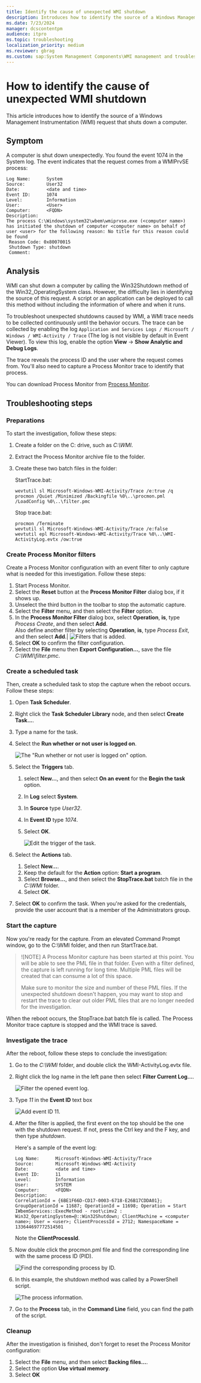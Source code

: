 ```yaml
---
title: Identify the cause of unexpected WMI shutdown
description: Introduces how to identify the source of a Windows Management Instrumentation \(WMI\) request that shuts down a computer.
ms.date: 7/23/2024
manager: dcscontentpm
audience: itpro
ms.topic: troubleshooting
localization_priority: medium
ms.reviewer: gbrag
ms.custom: sap:System Management Components\WMI management and troubleshooting, csstroubleshoot
---
```

# How to identify the cause of unexpected WMI shutdown

This article introduces how to identify the source of a Windows Management Instrumentation \(WMI\) request that shuts down a computer.

## Symptom

A computer is shut down unexpectedly. You found the event 1074 in the System log. The event indicates that the request comes from a WMIPrvSE process:

```output
Log Name:      System
Source:        User32
Date:          <date and time>
Event ID:      1074
Level:         Information
User:          <User>
Computer:      <FQDN>
Description:
The process C:\Windows\system32\wbem\wmiprvse.exe (<computer name>) has initiated the shutdown of computer <computer name> on behalf of user <user> for the following reason: No title for this reason could be found
 Reason Code: 0x80070015
 Shutdown Type: shutdown
 Comment:
```

## Analysis

WMI can shut down a computer by calling the Win32Shutdown method of the Win32_OperatingSystem class. However, the difficulty lies in identifying the source of this request. A script or an application can be deployed to call this method without including the information of where and when it runs.

To troubleshoot unexpected shutdowns caused by WMI, a WMI trace needs to be collected continuously until the behavior occurs. The trace can be collected by enabling the log `Application and Services Logs / Microsoft / Windows / WMI-Activity / Trace` (The log is not visible by default in Event Viewer). To view this log, enable the option **View** -> **Show Analytic and Debug Logs**.

The trace reveals the process ID and the user where the request comes from. You'll also need to capture a Process Monitor trace to identify that process.

You can download Process Monitor from [Process Monitor](https://learn.microsoft.com/sysinternals/downloads/procmon).

## Troubleshooting steps

### Preparations

To start the investigation, follow these steps:

1. Create a folder on the C: drive, such as *C:\WMI*.
2. Extract the Process Monitor archive file to the folder.
3. Create these two batch files in the folder:

   StartTrace.bat:

   ```console
   wevtutil sl Microsoft-Windows-WMI-Activity/Trace /e:true /q
   procmon /Quiet /Minimized /Backingfile %0\..\procmon.pml /LoadConfig %0\..\filter.pmc
   ```

   Stop trace.bat:

   ```console
   procmon /Terminate
   wevtutil sl Microsoft-Windows-WMI-Activity/Trace /e:false
   wevtutil epl Microsoft-Windows-WMI-Activity/Trace %0\..\WMI-ActivityLog.evtx /ow:true
   ```

### Create Process Monitor filters

Create a Process Monitor configuration with an event filter to only capture what is needed for this investigation. Follow these steps:

1. Start Process Monitor.
2. Select the **Reset** button at the **Process Monitor Filter** dialog box, if it shows up.
3. Unselect the third button in the toolbar to stop the automatic capture.
4. Select the **Filter** menu, and then select the **Filter** option.
5. In the **Process Monitor Filter** dialog box, select **Operation**, **is**, type *Process Create*, and then select **Add**.  
   Also define another filter by selecting **Operation**, **is**, type *Process Exit*, and then select **Add**.|
   ![Filters that is added.](media/identify-cause-of-wmi-shutdown/filters-added.png)
6. Select **OK** to confirm the filter configuration.
7. Select the **File** menu then **Export Configuration...**, save the file *C:\WMI\filter.pmc*.

### Create a scheduled task

Then, create a scheduled task to stop the capture when the reboot occurs. Follow these steps:

1. Open **Task Scheduler**.
2. Right click the **Task Scheduler Library** node, and then select **Create Task...**.
3. Type a name for the task.
4. Select the **Run whether or not user is logged on**.

   ![The "Run whether or not user is logged on" option.](media/identify-cause-of-wmi-shutdown/run-whether-or-not-user-is-logged-on-option.png)

5. Select the **Triggers** tab.
   1. select **New...**, and then select **On an event** for the **Begin the task** option.
   2. In **Log** select **System**.
   3. In **Source** type *User32*.
   4. In **Event ID** type *1074*.
   5. Select **OK**.

      ![Edit the trigger of the task.](media/identify-cause-of-wmi-shutdown/edit-the-trigger-of-the-task.png)

6. Select the **Actions** tab.
   1. Select **New...**.
   2. Keep the default for the **Action** option: **Start a program**.
   3. Select **Browse...**, and then select the **StopTrace.bat** batch file in the *C:\WMI* folder.
   4. Select **OK**.
7. Select **OK** to confirm the task. When you're asked for the credentials, provide the user account that is a member of the Administrators group.

### Start the capture

Now you're ready for the capture. From an elevated Command Prompt window, go to the C:\WMI folder, and then run StartTrace.bat.

> ![NOTE]
> A Process Monitor capture has been started at this point. You will be able to see the PML file in that folder. Even with a filter defined, the capture is left running for long time. Multiple PML files will be created that can consume a lot of this space.
>
> Make sure to monitor the size and number of these PML files. If the unexpected shutdown doesn't happen, you may want to stop and restart the trace to clear out older PML files that are no longer needed for the investigation.

When the reboot occurs, the StopTrace.bat batch file is called. The Process Monitor trace capture is stopped and the WMI trace is saved.

### Investigate the trace

After the reboot, follow these steps to conclude the investigation:

1. Go to the *C:\WMI* folder, and double click the WMI-ActivityLog.evtx file.
2. Right click the log name in the left pane then select **Filter Current Log...**.

   ![Filter the opened event log.](media/identify-cause-of-wmi-shutdown/filter-the-opened-event-log.png)

3. Type *11* in the **Event ID** text box

   ![Add event ID 11.](media/identify-cause-of-wmi-shutdown/add-event-id-11.png)

4. After the filter is applied, the first event on the top should be the one with the shutdown request. If not, press the Ctrl key and the F key, and then type *shutdown*.

   Here's a sample of the event log:

   ```output
   Log Name:      Microsoft-Windows-WMI-Activity/Trace
   Source:        Microsoft-Windows-WMI-Activity
   Date:          <date and time>
   Event ID:      11
   Level:         Information
   User:          SYSTEM
   Computer:      <FQDN>
   Description:
   CorrelationId = {6BE1F66D-CD17-0003-6718-E26B17CDDA01}; GroupOperationId = 11687; OperationId = 11698; Operation = Start IWbemServices::ExecMethod - root\cimv2 : Win32_OperatingSystem=@::Win32Shutdown; ClientMachine = <computer name>; User = <user>; ClientProcessId = 2712; NamespaceName = 133644697772514501
   ```

   Note the **ClientProcessId**.

5. Now double click the procmon.pml file and find the corresponding line with the same process ID \(PID\).

   ![Find the corresponding process by ID.](media/identify-cause-of-wmi-shutdown/find-the-corresponding-process-by-id.png)

6. In this example, the shutdown method was called by a PowerShell script.

   ![The process information.](media/identify-cause-of-wmi-shutdown/the-process-information.png)

7. Go to the **Process** tab, in the **Command Line** field, you can find the path of the script.

### Cleanup

After the investigation is finished, don't forget to reset the Process Monitor configuration:

1. Select the **File** menu, and then select **Backing files...**.
2. Select the option **Use virtual memory**.
3. Select **OK**
